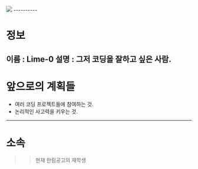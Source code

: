 <img src="https://github.com/Lime-0/Lime-0/assets/173982650/bbe0ac78-b531-4627-bb36-a1f360e2b464">
----------

# 정보

이름 : Lime-0
설명 : 그저 코딩을 잘하고 싶은 사람.
----------

# 앞으로의 계획들

- 여러 코딩 프로젝트들에 참여하는 것.
- 논리적인 사고력을 키우는 것.
----------

# 소속

>> 현재 한림공고의 재학생
